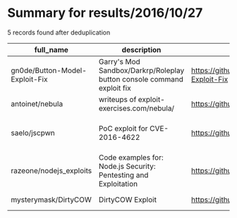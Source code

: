
# Summary for results/2016/10/27
    
5 records found after deduplication

| full_name | description | html_url | matched_list | matched_count | pushed_at | size | stargazers_count | language | forks_count | vul_ids |
|--------------------------------|------------------------------------------------------------------------|---------------------------------------------------|---------------------------------------------|-----------------|---------------------------|--------|--------------------|------------|---------------|-------------------|
| gn0de/Button-Model-Exploit-Fix | Garry's Mod Sandbox/Darkrp/Roleplay button console command exploit fix | https://github.com/gn0de/Button-Model-Exploit-Fix | ['exploit'] | 1 | 2016-10-27 15:08:54+00:00 | 8 | 2 | Lua | 0 | [] |
| antoinet/nebula | writeups of exploit-exercises.com/nebula/ | https://github.com/antoinet/nebula | ['exploit'] | 1 | 2016-10-27 14:40:17+00:00 | 25 | 7 | | 1 | [] |
| saelo/jscpwn | PoC exploit for CVE-2016-4622 | https://github.com/saelo/jscpwn | ['cve poc', 'exploit', 'vulnerability poc'] | 3 | 2016-10-27 20:23:15+00:00 | 7 | 89 | JavaScript | 37 | ['CVE-2016-4622'] |
| razeone/nodejs_exploits | Code examples for: Node.js Security: Pentesting and Exploitation | https://github.com/razeone/nodejs_exploits | ['exploit'] | 1 | 2016-10-27 17:36:55+00:00 | 2 | 1 | JavaScript | 1 | [] |
| mysterymask/DirtyCOW | DirtyCOW Exploit | https://github.com/mysterymask/DirtyCOW | ['exploit'] | 1 | 2016-10-27 15:30:11+00:00 | 2 | 0 | C | 9 | [] |
